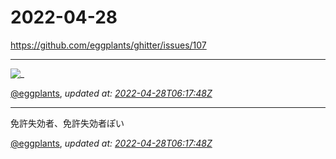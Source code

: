 # 2022-04-28

<https://github.com/eggplants/ghitter/issues/107>

---

![_](https://github.githubassets.com/images/mona-loading-default.gif)

[@eggplants](https://github.com/eggplants), *updated at: [2022-04-28T06:17:48Z](https://github.com/eggplants/ghitter/issues/107#issue-1217507950)*

---

免許失効者、免許失効者ぽい

[@eggplants](https://github.com/eggplants), *updated at: [2022-04-28T06:17:48Z](https://github.com/eggplants/ghitter/issues/107#issuecomment-1111790236)*

